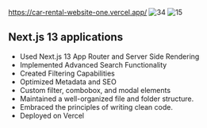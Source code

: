 https://car-rental-website-one.vercel.app/
![34](https://github.com/yestinlin/carRental-website/assets/36983969/95076823-698c-40c0-839a-fa635b3dbdce)
![15](https://github.com/yestinlin/carRental-website/assets/36983969/350dd160-b8af-4396-a57b-1518927a3b20)

##  Next.js 13 applications

- Used Next.js 13 App Router and Server Side Rendering
- Implemented Advanced Search Functionality
- Created Filtering Capabilities
- Optimized Metadata and SEO
- Custom filter, combobox, and modal elements
- Maintained a well-organized file and folder structure.
- Embraced the principles of writing clean code.
- Deployed on Vercel
